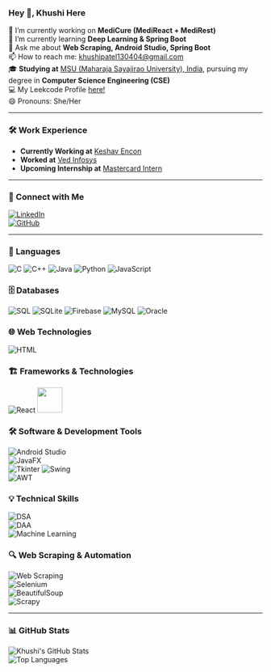 ### Hey 👋, Khushi Here

🔭 I’m currently working on **MediCure (MediReact + MediRest)**  
🌱 I’m currently learning **Deep Learning & Spring Boot**  
💬 Ask me about **Web Scraping, Android Studio, Spring Boot**  
📫 How to reach me: [khushipatel130404@gmail.com](mailto:khushipatel130404@gmail.com)  
🎓 **Studying at** [MSU (Maharaja Sayajirao University), India](https://www.msubaroda.ac.in/), pursuing my degree in **Computer Science Engineering (CSE)**  
💻 My Leekcode Profile [here!](https://leetcode.com/u/KashX_1304/)  
😄 Pronouns: She/Her  

---

### 🛠️ Work Experience
- **Currently Working at** [Keshav Encon](https://www.keshavencon.com/)  
- **Worked at** [Ved Infosys](https://www.vedinfosys.com/)  
- **Upcoming Internship at** [Mastercard Intern](https://www.mastercard.com/)  

---

### 🌟 Connect with Me  
[![LinkedIn](https://img.shields.io/badge/LinkedIn-Profile-blue?logo=linkedin)](https://www.linkedin.com/in/khushi-patel-a905032a2)  
[![GitHub](https://img.shields.io/badge/GitHub-Follow-grey?logo=github)](https://github.com/Khushi130404)  

---

### 🚀 Languages  
![C](https://skillicons.dev/icons?i=c)  ![C++](https://skillicons.dev/icons?i=cpp)  ![Java](https://skillicons.dev/icons?i=java)  ![Python](https://skillicons.dev/icons?i=python)  ![JavaScript](https://skillicons.dev/icons?i=javascript)  

### 🗄️ Databases  
![SQL](https://skillicons.dev/icons?i=mysql)  ![SQLite](https://skillicons.dev/icons?i=sqlite)  ![Firebase](https://skillicons.dev/icons?i=firebase)  ![MySQL](https://skillicons.dev/icons?i=mysql)  ![Oracle](https://skillicons.dev/icons?i=oracle)  

### 🌐 Web Technologies  
![HTML](https://skillicons.dev/icons?i=html,css,js,php)


### 🏗️ Frameworks & Technologies  
![React](https://skillicons.dev/icons?i=react,java)
<img src="https://cdn.jsdelivr.net/gh/devicons/devicon@latest/icons/spring/spring-original.svg" width="50" />


### 🛠️ Software & Development Tools  
![Android Studio](https://img.shields.io/badge/Android_Studio-3DDC84?style=for-the-badge&logo=android-studio&logoColor=white)  
![JavaFX](https://img.shields.io/badge/JavaFX-3776AB?style=for-the-badge&logo=java&logoColor=white)  
![Tkinter](https://img.shields.io/badge/Tkinter-FF6F00?style=for-the-badge&logo=python&logoColor=white)
![Swing](https://img.shields.io/badge/Swing-007396?style=for-the-badge&logo=java&logoColor=white)  
![AWT](https://img.shields.io/badge/AWT-FFA500?style=for-the-badge&logo=java&logoColor=white)  

### 💡 Technical Skills  
![DSA](https://img.shields.io/badge/Data_Structures-008000?style=for-the-badge)  
![DAA](https://img.shields.io/badge/Design_and_Analysis_of_Algorithms-800080?style=for-the-badge)  
![Machine Learning](https://img.shields.io/badge/Machine_Learning-FF6F00?style=for-the-badge&logo=python&logoColor=white)  

### 🔍 Web Scraping & Automation  
![Web Scraping](https://img.shields.io/badge/Web_Scraping-4A90E2?style=for-the-badge&logo=selenium&logoColor=white)  
![Selenium](https://img.shields.io/badge/Selenium-43B02A?style=for-the-badge&logo=selenium&logoColor=white)  
![BeautifulSoup](https://img.shields.io/badge/BeautifulSoup-3796A6?style=for-the-badge&logo=python&logoColor=white)  
![Scrapy](https://img.shields.io/badge/Scrapy-1A1A1A?style=for-the-badge&logo=scrapy&logoColor=white)  

---

### 📊 GitHub Stats  
![Khushi's GitHub Stats](https://github-readme-stats.vercel.app/api?username=Khushi130404&show_icons=true&theme=dark)  
![Top Languages](https://github-readme-stats.vercel.app/api/top-langs/?username=Khushi130404&layout=compact&theme=dark)  


